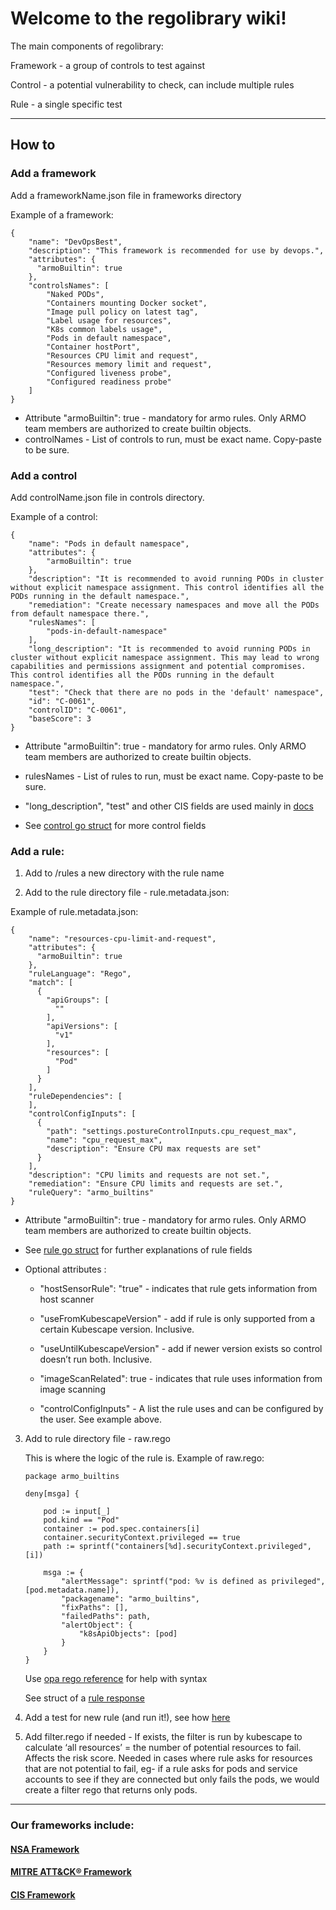 # Welcome to the regolibrary wiki!

The main components of regolibrary:

Framework - a group of controls to test against

Control - a potential vulnerability to check, can include multiple rules

Rule - a single specific test

---


## **How to**

### **Add a framework** 

Add a frameworkName.json file in frameworks directory

Example of a framework:
```
{
    "name": "DevOpsBest",
    "description": "This framework is recommended for use by devops.",
    "attributes": {
      "armoBuiltin": true
    },
    "controlsNames": [
        "Naked PODs",
        "Containers mounting Docker socket",
        "Image pull policy on latest tag",
        "Label usage for resources",
        "K8s common labels usage",
        "Pods in default namespace",
        "Container hostPort",
        "Resources CPU limit and request",
        "Resources memory limit and request",
        "Configured liveness probe",
        "Configured readiness probe"
    ]
}
```
* Attribute "armoBuiltin": true - mandatory for armo rules. Only ARMO team members are authorized to create builtin objects.
* controlNames - List of controls to run, must be exact name. Copy-paste to be sure.

### **Add a control**

Add controlName.json file in controls directory.

Example of a control:
```
{
    "name": "Pods in default namespace",
    "attributes": {
        "armoBuiltin": true
    },
    "description": "It is recommended to avoid running PODs in cluster without explicit namespace assignment. This control identifies all the PODs running in the default namespace.",
    "remediation": "Create necessary namespaces and move all the PODs from default namespace there.",
    "rulesNames": [
        "pods-in-default-namespace"
    ],
    "long_description": "It is recommended to avoid running PODs in cluster without explicit namespace assignment. This may lead to wrong capabilities and permissions assignment and potential compromises. This control identifies all the PODs running in the default namespace.",
    "test": "Check that there are no pods in the 'default' namespace",
    "id": "C-0061",
    "controlID": "C-0061",
    "baseScore": 3
}
```
* Attribute "armoBuiltin": true - mandatory for armo rules. Only ARMO team members are authorized to create builtin objects.
* rulesNames -  List of rules to run, must be exact name. Copy-paste to be sure.

* "long_description", "test" and other CIS fields are used mainly in [docs](https://hub.armosec.io/docs)

* See [control go struct](https://github.com/kubescape/opa-utils/blob/fc41353af5c67221dead93c353b48e88f02a9fe4/reporthandling/datastructures.go#L56) for more control fields

### **Add a rule**:

1. Add to /rules a new directory with the rule name

2. Add to the rule directory file - rule.metadata.json:

Example of rule.metadata.json:
```
{
    "name": "resources-cpu-limit-and-request",
    "attributes": {
      "armoBuiltin": true
    },
    "ruleLanguage": "Rego",
    "match": [
      {
        "apiGroups": [
          ""
        ],
        "apiVersions": [
          "v1"
        ],
        "resources": [
          "Pod"
        ]
      }
    ],
    "ruleDependencies": [
    ],
    "controlConfigInputs": [
      {
        "path": "settings.postureControlInputs.cpu_request_max",
        "name": "cpu_request_max",
        "description": "Ensure CPU max requests are set"
      }
    ],
    "description": "CPU limits and requests are not set.",
    "remediation": "Ensure CPU limits and requests are set.",
    "ruleQuery": "armo_builtins"
}
```
* Attribute "armoBuiltin": true - mandatory for armo rules. Only ARMO team members are authorized to create builtin objects.


* See [rule go struct](https://github.com/kubescape/opa-utils/blob/fc41353af5c67221dead93c353b48e88f02a9fe4/reporthandling/datastructures.go#L38) for further explanations of rule fields
* Optional attributes :
  * "hostSensorRule": "true" - indicates that rule gets information from host scanner

  * "useFromKubescapeVersion" - add if rule is only supported from a certain Kubescape version. Inclusive.

  * "useUntilKubescapeVersion" - add if newer version exists so control doesn’t run both. Inclusive. 

  * "imageScanRelated": true - indicates that rule uses information from image scanning

  * "controlConfigInputs" - A list the rule uses and can be configured by the user. See example above.


3. Add to rule directory file - raw.rego

    This is where the logic of the rule is. 
    Example of raw.rego:
    ```
    package armo_builtins

    deny[msga] {

        pod := input[_]
        pod.kind == "Pod"
        container := pod.spec.containers[i]
        container.securityContext.privileged == true
        path := sprintf("containers[%d].securityContext.privileged", [i])

        msga := {
            "alertMessage": sprintf("pod: %v is defined as privileged", [pod.metadata.name]),
            "packagename": "armo_builtins",
            "fixPaths": [],
            "failedPaths": path,
            "alertObject": {
                "k8sApiObjects": [pod]
            }
        }
    }
    ```
    Use [opa rego reference](https://www.openpolicyagent.org/docs/latest/policy-reference/) for help with syntax

    See struct of a [rule response](https://github.com/kubescape/opa-utils/blob/d654a601023efd8a102c5bd43a4b9115ebf692c4/reporthandling/datastructuresv1.go#L23)


4. Add a test for new rule (and run it!), see how [here](/testrunner/README.md)
5. Add filter.rego if needed - If exists, the filter is run by kubescape to calculate ‘all resources’ = the number of potential resources to fail. Affects the risk score. Needed in cases where rule asks for resources that are not potential to fail, eg- if a rule asks for pods and service accounts to see if they are connected but only fails the pods, we would create a filter rego that returns only pods.





---

### Our frameworks include:
#### [NSA Framework](https://www.nsa.gov/Press-Room/News-Highlights/Article/Article/2716980/nsa-cisa-release-kubernetes-hardening-guidance/)

#### [MITRE ATT&CK® Framework](https://www.microsoft.com/security/blog/wp-content/uploads/2021/03/Matrix-1536x926.png)

#### [CIS Framework](https://workbench.cisecurity.org/benchmarks/8973)